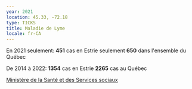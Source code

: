```yaml
---
year: 2021
location: 45.33, -72.18
type: TICKS
title: Maladie de Lyme
locale: fr-CA
---
```

En 2021 seulement:
**451** cas en Estrie seulement
**650** dans l'ensemble du Québec

De 2014 à 2022:
 **1354** cas en Estrie
 **2265** cas au Québec


[Ministère de la Santé et des Services sociaux](https://www.msss.gouv.qc.ca/professionnels/zoonoses/maladie-lyme/tableau-des-cas-humains-lyme-archives/)